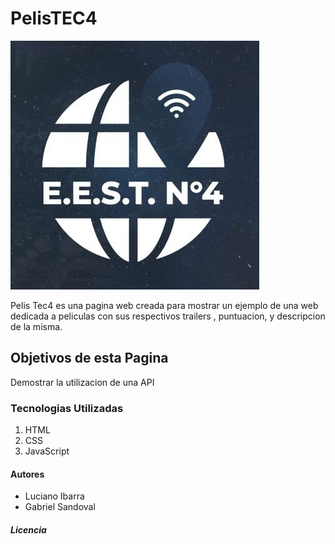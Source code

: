 # PelisTEC4
![Tecnica 4](https://github.com/LuchitoBlanquito/PelisTEC4/blob/main/img/cropped-logo.jpg)

Pelis Tec4 es una pagina web creada para mostrar un ejemplo de una web dedicada a peliculas con sus respectivos trailers , puntuacion, y descripcion de la misma. 

## Objetivos de esta Pagina
Demostrar la utilizacion de una API

### Tecnologias Utilizadas
1. HTML
1. CSS
1. JavaScript

#### Autores 
- Luciano Ibarra
- Gabriel Sandoval

##### Licencia